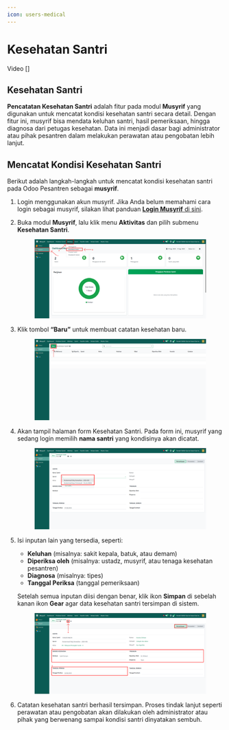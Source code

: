 ```yaml
---
icon: users-medical
---
```


# Kesehatan Santri

Video \[]

## Kesehatan Santri

**Pencatatan Kesehatan Santri** adalah fitur pada modul **Musyrif** yang digunakan untuk mencatat kondisi kesehatan santri secara detail. Dengan fitur ini, musyrif bisa mendata keluhan santri, hasil pemeriksaan, hingga diagnosa dari petugas kesehatan. Data ini menjadi dasar bagi administrator atau pihak pesantren dalam melakukan perawatan atau pengobatan lebih lanjut.

## Mencatat Kondisi Kesehatan Santri

Berikut adalah langkah-langkah untuk mencatat kondisi kesehatan santri pada Odoo Pesantren sebagai **musyrif**.

1. Login menggunakan akun musyrif. Jika Anda belum memahami cara login sebagai musyrif, silakan lihat panduan [**Login Musyrif** di sini](../../../setup-and-konfigurasi/role-and-hak-akses-pengguna/panduan-login/login-musyrif.md).
2.  Buka modul **Musyrif**, lalu klik menu **Aktivitas** dan pilih submenu **Kesehatan Santri**.

    <figure><img src="../../../.gitbook/assets/images-387.png" alt=""><figcaption></figcaption></figure>


3.  Klik tombol **“Baru”** untuk membuat catatan kesehatan baru.

    <figure><img src="../../../.gitbook/assets/images-388.png" alt=""><figcaption></figcaption></figure>


4.  Akan tampil halaman form Kesehatan Santri. Pada form ini, musyrif yang sedang login memilih **nama santri** yang kondisinya akan dicatat.

    <figure><img src="../../../.gitbook/assets/images-389.png" alt=""><figcaption></figcaption></figure>


5.  Isi inputan lain yang tersedia, seperti:

    * **Keluhan** (misalnya: sakit kepala, batuk, atau demam)
    * **Diperiksa oleh** (misalnya: ustadz, musyrif, atau tenaga kesehatan pesantren)
    * **Diagnosa** (misalnya: tipes)
    * **Tanggal Periksa** (tanggal pemeriksaan)

    Setelah semua inputan diisi dengan benar, klik ikon **Simpan** di sebelah kanan ikon **Gear** agar data kesehatan santri tersimpan di sistem.

    <figure><img src="../../../.gitbook/assets/images-390.png" alt=""><figcaption></figcaption></figure>


6. Catatan kesehatan santri berhasil tersimpan. Proses tindak lanjut seperti perawatan atau pengobatan akan dilakukan oleh administrator atau pihak yang berwenang sampai kondisi santri dinyatakan sembuh.
